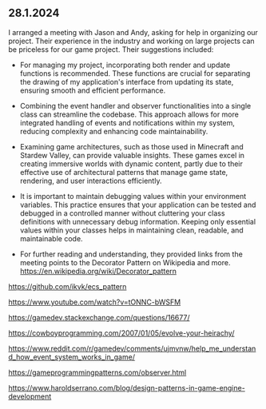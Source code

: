 ## 28.1.2024
I arranged a meeting with Jason and Andy, asking for help in organizing our project. Their experience in the industry and working on large projects can be priceless for our game project. Their suggestions included:

* For managing my project, incorporating both render and update functions is recommended. These functions are crucial for separating the drawing of my application's interface from updating its state, ensuring smooth and efficient performance.

* Combining the event handler and observer functionalities into a single class can streamline the codebase. This approach allows for more integrated handling of events and notifications within my system, reducing complexity and enhancing code maintainability.

* Examining game architectures, such as those used in Minecraft and Stardew Valley, can provide valuable insights. These games excel in creating immersive worlds with dynamic content, partly due to their effective use of architectural patterns that manage game state, rendering, and user interactions efficiently.

* It is important to maintain debugging values within your environment variables. This practice ensures that your application can be tested and debugged in a controlled manner without cluttering your class definitions with unnecessary debug information. Keeping only essential values within your classes helps in maintaining clean, readable, and maintainable code.

* For further reading and understanding, they provided links from the meeting points to the Decorator Pattern on Wikipedia and more.
https://en.wikipedia.org/wiki/Decorator_pattern

https://github.com/ikvk/ecs_pattern

https://www.youtube.com/watch?v=tONNC-bWSFM

https://gamedev.stackexchange.com/questions/16677/

https://cowboyprogramming.com/2007/01/05/evolve-your-heirachy/

https://www.reddit.com/r/gamedev/comments/ujmvnw/help_me_understand_how_event_system_works_in_game/

https://gameprogrammingpatterns.com/observer.html

https://www.haroldserrano.com/blog/design-patterns-in-game-engine-development